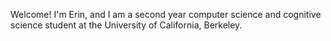 Welcome! I'm Erin, and I am a second year computer science and cognitive science student at the University of California, Berkeley. 
